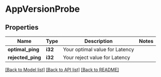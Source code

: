 # AppVersionProbe

## Properties

Name | Type | Description | Notes
------------ | ------------- | ------------- | -------------
**optimal_ping** | **i32** | Your optimal value for Latency | 
**rejected_ping** | **i32** | Your reject value for Latency | 

[[Back to Model list]](../README.md#documentation-for-models) [[Back to API list]](../README.md#documentation-for-api-endpoints) [[Back to README]](../README.md)


